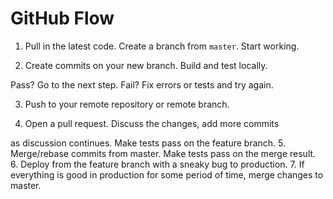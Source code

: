 # GitHub Flow
1. Pull in the latest code. Create a branch from `master`. Start working.    

2. Create commits on your new branch. Build and test locally.  

  Pass? Go to the next step. Fail? Fix errors or tests and try again.  

3. Push to your remote repository or remote branch.  

4. Open a pull request. Discuss the changes, add more commits 

  as discussion continues. Make tests pass on the feature branch.
  5. Merge/rebase commits from master. Make tests pass on the merge result.  
6. Deploy from the feature branch with a sneaky bug to production.
  7. If everything is good in production for some period of time, merge changes to master. 
